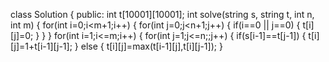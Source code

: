 class Solution {
public:
int t[10001][10001];
int solve(string s, string t, int n, int m)
{
for(int i=0;i<m+1;i++)
{
for(int j=0;j<n+1;j++)
{
if(i==0 || j==0)
{
t[i][j]=0;
}
}
}
for(int i=1;i<=m;i++)
{
for(int j=1;j<=n;;j++)
{
if(s[i-1]==t[j-1])
{
t[i][j]=1+t[i-1][j-1];
}
else
{
t[i][j]=max(t[i-1][j],t[i][j-1]);
}